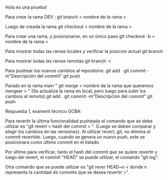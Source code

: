 Hola es una prueba!

Para crear la rama DEV :
git branch < nombre de la rama >

Luego de creada la rama
git checkout < nombre de la rama >

Para crear una rama, y posicionarse, en un único paso
git checkout -b < nombre de la rama >

Para mostrar todas las ramas locales y verificar la posicion actual
git branch 

Para mostrar todas las ramas remotas
git branch -r

Para pushear los nuevos cambios al repositorio.
git add .
git commit -m"Descripción del commit"
git push


Parado en la rama main " git merge < nombre de la rama que queremos mergear > " (Se actualiza la rama en local, pero luego para subir los cambios al remoto)
git add . 
git commit -m"Descripción del commit"
git push


Respuesta 1, exáment técnico GCBA:

Para revertir la última funcionalidad pusheada el comando que se debe utilizar es "git revert < hash del commit > ". (Luego se deben comparar y elegir los cambios en las versiones).
Al utilizar revert, git, no elimina el commit revertido. Luego, cuando se genera un nuevo push, este se posicionara como último commit en el listado.

Por último para verificar, tanto el hash del commit que se quiere revertir y luego del revert, el commit "HEAD" se puede utilizar, el comando "git log".

Otra comando que se puede utilizar es "git rever HEAD~n < donde n representa la cantidad de commits que se desea revertir >".




